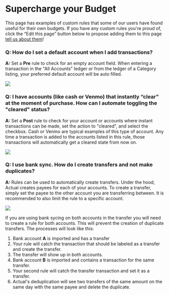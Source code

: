 # Supercharge your Budget

This page has examples of custom rules that some of our users have found useful for their own budgets. If you have any custom rules you're proud of, click the “Edit this page” button below to propose adding them to this page [tell us about them](/contact)!

### Q: How do I set a default account when I add transactions?

**A:** Set a **Pre** rule to check for an empty account field. When entering a transaction in the "All Accounts" ledger or from the ledger of a Category listing, your preferred default account will be auto filled.

![](/img/rules-custom/custom-rules-1.png)

### Q: I have accounts (like cash or Venmo) that instantly “clear” at the moment of purchase. How can I automate toggling the "cleared" status?

**A:** Set a **Post** rule to check for your account or accounts where instant transactions can be made, set the action to "cleared", and select the checkbox. Cash or Venmo are typical examples of this type of account. Any time a transaction is added to the accounts listed in this rule, those transactions will automatically get a cleared state from now on.

![](/img/rules-custom/custom-rules-2.png)

### Q: I use bank sync.  How do I create transfers and not make duplicates?

**A:** Rules can be used to automatically create transfers.
Under the hood, Actual creates payees for each of your accounts.
To create a transfer, simply set the payee to the other account you are transferring between.
It is recommended to also limit the rule to a specific account.

![](/img/rules-custom/custom-rules-transfer.png)

If you are using bank sycing on both accounts in the transfer you will need to create a rule for both accounts.
This will prevent the creation of duplicate transfers.
The processes will look like this:
1. Bank account **A** is imported and has a transfer
2. Your rule will catch the transaction that should be labeled as a transfer and create the transfer.
3. The transfer will show up in both accounts.
4. Bank account **B** is imported and contains a transaction for the same transfer.
5. Your second rule will catch the transfer transaction and set it as a transfer.
6. Actual's deduplication will see two transfers of the same amount on the same day with the same payee and delete the duplicate.


